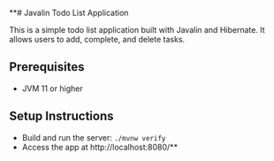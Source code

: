 **# Javalin Todo List Application

This is a simple todo list application built with Javalin and Hibernate.
It allows users to add, complete, and delete tasks.

## Prerequisites

- JVM 11 or higher

## Setup Instructions

- Build and run the server: `./mvnw verify`
- Access the app at http://localhost:8080/**